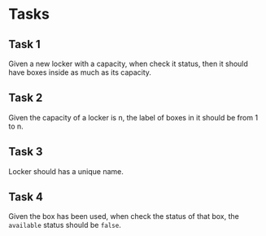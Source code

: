 # Tasks

## Task 1
Given a new locker with a capacity, when check it status, then it should have boxes inside as much as its capacity.

## Task 2
Given the capacity of a locker is n, the label of boxes in it should be from 1 to n.

## Task 3
Locker should has a unique name.

## Task 4
Given the box has been used, when check the status of that box, the `available` status should be `false`.
